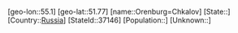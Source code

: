﻿---
location: [51.77,55.1]
type: City
tags:
- geo/City


SpocWebEntityId: 33129
isDeleted: false
confidential: public

---
[geo-lon::55.1]
[geo-lat::51.77]
[name::Orenburg=Chkalov]
[State::]
[Country::[Russia](geo/Continent/Europe/Russia.md)]
[StateId::37146]
[Population::]
[Unknown::]

